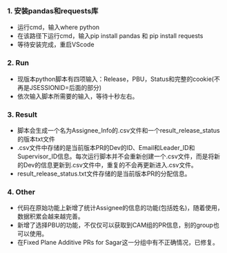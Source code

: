### 1. 安装pandas和requests库
- 运行cmd，输入where python
- 在该路径下运行cmd，输入pip install pandas 和 pip install requests
- 等待安装完成，重启VScode
### 2. Run
- 现版本python脚本有四项输入：Release，PBU，Status和完整的cookie(不再是JSESSIONID=后面的部分)
- 依次输入脚本所需要的输入，等待十秒左右。
### 3. Result
- 脚本会生成一个名为Assignee_Info的.csv文件和一个result_release_status的版本txt文件
- .csv文件中存储的是当前版本PR的Dev的ID、Email和Leader_ID和Supervisor_ID信息。每次运行脚本并不会重新创建一个.csv文件，而是将新的Dev的信息更新到.csv文件中，重复的不会再更新进入.csv文件。
- result_release_status.txt文件存储的是当前版本PR的分配信息。
### 4. Other
- 代码在原始功能上新增了统计Assignee的信息的功能(包括姓名)，随着使用，数据积累会越来越完善。
- 新增了选择PBU的功能，不仅仅可以获取到CAM组的PR信息，别的group也可以使用。
- 在Fixed Plane Additive PRs for Sagar这一分组中有不正确情况，已修复。

